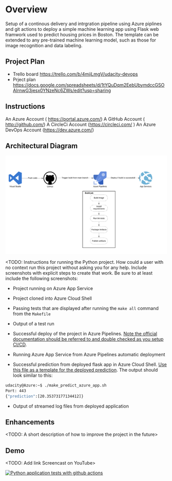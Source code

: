 # Overview
Setup of a continous delivery and intrgration pipeline using Azure piplines and git actions
to deploy a simple machine learning app using Flask web framwork used to predict housing prices in Boston. 
The template can be extended to any pre-trained machine learning model, such as those for image recognition and data labeling. 


## Project Plan
* Trello board
https://trello.com/b/4mjiLmgV/udacity-devops
* Prject plan 
https://docs.google.com/spreadsheets/d/1tYQuDqm2EebUbymdccGSOAIrnwG3jesx0YNzeNc6ZWs/edit?usp=sharing

## Instructions
An Azure Account ( https://portal.azure.com/)
A GitHub Account ( http://github.com/)
A CircleCi Account (https://circleci.com/ )
An Azure DevOps Account (https://dev.azure.com/)


## Architectural Diagram 
![Screenshot](pipelineArch.png)

<TODO:  Instructions for running the Python project.  How could a user with no context run this project without asking you for any help.  Include screenshots with explicit steps to create that work. Be sure to at least include the following screenshots:

* Project running on Azure App Service

* Project cloned into Azure Cloud Shell

* Passing tests that are displayed after running the `make all` command from the `Makefile`

* Output of a test run

* Successful deploy of the project in Azure Pipelines.  [Note the official documentation should be referred to and double checked as you setup CI/CD](https://docs.microsoft.com/en-us/azure/devops/pipelines/ecosystems/python-webapp?view=azure-devops).

* Running Azure App Service from Azure Pipelines automatic deployment

* Successful prediction from deployed flask app in Azure Cloud Shell.  [Use this file as a template for the deployed prediction](https://github.com/udacity/nd082-Azure-Cloud-DevOps-Starter-Code/blob/master/C2-AgileDevelopmentwithAzure/project/starter_files/flask-sklearn/make_predict_azure_app.sh).
The output should look similar to this:

```bash
udacity@Azure:~$ ./make_predict_azure_app.sh
Port: 443
{"prediction":[20.35373177134412]}
```

* Output of streamed log files from deployed application

> 

## Enhancements

<TODO: A short description of how to improve the project in the future>

## Demo 

<TODO: Add link Screencast on YouTube>



[![Python application tests with github actions](https://github.com/maur1/azure-devops/actions/workflows/main.yml/badge.svg)](https://github.com/maur1/azure-devops/actions/workflows/main.yml)
